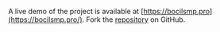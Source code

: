 A live demo of the project is available at [https://bocilsmp.pro](https://bocilsmp.pro/).
Fork the [repository](https://github.com/mutilbogeh) on GitHub.